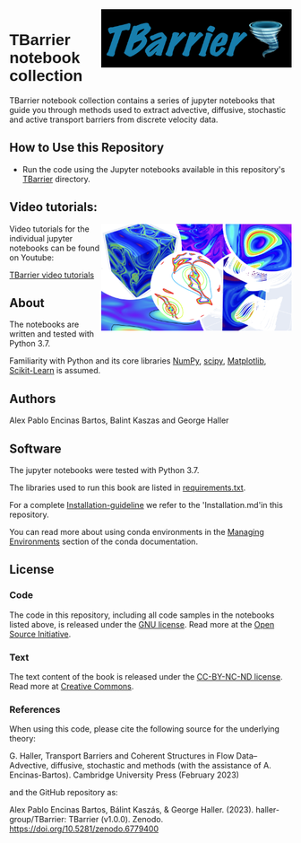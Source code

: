<img src="TBarrierLogo.png" width="340" align="right">

<h1 style="font-family:Helvetica;" align="left">
    TBarrier notebook collection
</h1>

TBarrier notebook collection contains a series of jupyter notebooks that guide you  through methods used to extract advective, diffusive, stochastic and active transport barriers from discrete velocity data.

## How to Use this Repository

- Run the code using the Jupyter notebooks available in this repository's [TBarrier](TBarrier) directory.

## Video tutorials:

<img src="Thumbnail.png" width="340" align="right">

Video tutorials for the individual jupyter notebooks can be found on Youtube:

[TBarrier video tutorials](https://youtube.com/playlist?list=PLJHY7IecnoJwGg7xPr2Qiw1-fmnIfPnLu)

## About

The notebooks are written and tested with Python 3.7.

Familiarity with Python and its core libraries [NumPy](http://numpy.org), [scipy](https://scipy.org/), [Matplotlib](http://matplotlib.org), [Scikit-Learn](http://scikit-learn.org) is assumed.

## Authors

Alex Pablo Encinas Bartos, Balint Kaszas and George Haller

## Software

The jupyter notebooks were tested with Python 3.7.

The libraries used to run this book are listed in [requirements.txt](requirements.txt).

For a complete [Installation-guideline](Installation.md) we refer to the 'Installation.md'in this repository.

You can read more about using conda environments in the [Managing Environments](http://conda.pydata.org/docs/using/envs.html) section of the conda documentation.

## License

### Code
The code in this repository, including all code samples in the notebooks listed above, is released under the [GNU license](LICENSE-CODE). Read more at the [Open Source Initiative](https://opensource.org/osd).

### Text
The text content of the book is released under the [CC-BY-NC-ND license](LICENSE-TEXT). Read more at [Creative Commons](https://creativecommons.org/licenses/by-nc-nd/3.0/us/legalcode).

### References

When using this code, please cite the following source for the underlying theory:
 
G. Haller, Transport Barriers and Coherent Structures in Flow Data– Advective, diffusive, stochastic and methods (with the assistance of A. Encinas-Bartos). Cambridge University Press (February 2023)

and the GitHub repository as:

Alex Pablo Encinas Bartos, Bálint Kaszás, & George Haller. (2023). haller-group/TBarrier: TBarrier (v1.0.0). Zenodo. https://doi.org/10.5281/zenodo.6779400
